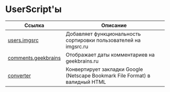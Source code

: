 # UserScript'ы

| Ссылка                                                                                                                            | Описание                                                                     |
| --------------------------------------------------------------------------------------------------------------------------------- | ---------------------------------------------------------------------------- |
| [users.imgsrc](https://github.com/mihailstar/userscripts/blob/master/users.imgsrc.user/users.imgsrc.user.js)                      | Добавляет функциональность сортировки пользователей на imgsrc.ru             |
| [comments.geekbrains](https://github.com/MihailStar/userscripts/blob/master/comments.geekbrains.user/comments.geekbrains.user.js) | Отображает даты комментариев на geekbrains.ru                                |
| [converter](https://github.com/MihailStar/userscripts/blob/master/converter/converter.js)                                         | Конвертирует закладки Google (Netscape Bookmark File Format) в валидный HTML |
